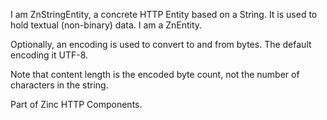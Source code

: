 I am ZnStringEntity, a concrete HTTP Entity based on a String.
It is used to hold textual (non-binary) data.
I am a ZnEntity.

Optionally, an encoding is used to convert to and from bytes.
The default encoding it UTF-8.

Note that content length is the encoded byte count, not the number of characters in the string.

Part of Zinc HTTP Components.
